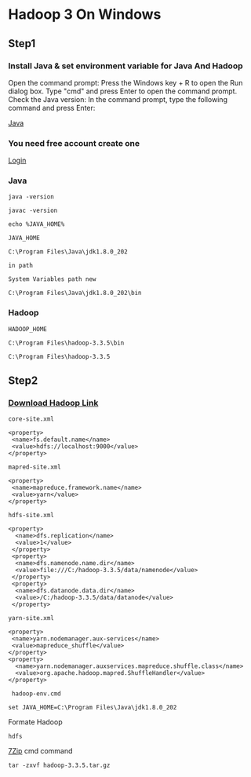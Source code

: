 # Hadoop 3 On Windows
## Step1
### Install Java & set environment variable for Java And Hadoop

Open the command prompt: Press the Windows key + R to open the Run dialog box. Type "cmd" and press Enter to open the command prompt.
Check the Java version: In the command prompt, type the following command and press Enter:

[Java](https://www.oracle.com/java/technologies/javase/javase8-archive-downloads.html)

### You need free account create one

[Login](https://login.oracle.com/mysso/signon.jsp)

### Java

```
java -version
```

```
javac -version
```

```
echo %JAVA_HOME%
```

```JAVA_HOME```
```
C:\Program Files\Java\jdk1.8.0_202
```

```in path```

```System Variables path new ```
```
C:\Program Files\Java\jdk1.8.0_202\bin
```
### Hadoop
```HADOOP_HOME```
```
C:\Program Files\hadoop-3.3.5\bin
```
```
C:\Program Files\hadoop-3.3.5
```



## Step2
### [Download Hadoop Link](https://dlcdn.apache.org/hadoop/common/)

``` core-site.xml ```
```
<property>
 <name>fs.default.name</name>
 <value>hdfs://localhost:9000</value>
</property>
``` 

``` mapred-site.xml ```
```
<property>
 <name>mapreduce.framework.name</name>
 <value>yarn</value>
</property>
```

``` hdfs-site.xml ```
```
<property>
  <name>dfs.replication</name>
  <value>1</value>
 </property>
 <property>
  <name>dfs.namenode.name.dir</name>
  <value>file:///C:/hadoop-3.3.5/data/namenode</value>
 </property>
 <property>
  <name>dfs.datanode.data.dir</name>
  <value>/C:/hadoop-3.3.5/data/datanode</value>
 </property>
```
``` yarn-site.xml ```
```
<property>
 <name>yarn.nodemanager.aux-services</name>
 <value>mapreduce_shuffle</value>
</property>
<property>
  <name>yarn.nodemanager.auxservices.mapreduce.shuffle.class</name>
  <value>org.apache.hadoop.mapred.ShuffleHandler</value>
</property>
```

``` hadoop-env.cmd```
```
set JAVA_HOME=C:\Program Files\Java\jdk1.8.0_202

```
Formate Hadoop
```
hdfs 
```

[7Zip](https://www.7-zip.org/download.html)
cmd command 
```
tar -zxvf hadoop-3.3.5.tar.gz
```
